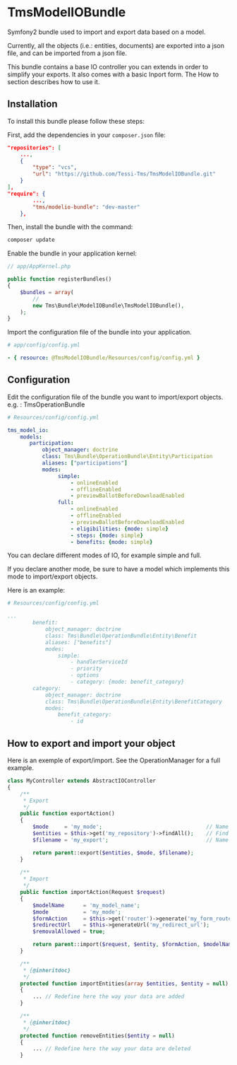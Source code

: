 TmsModelIOBundle
==========

Symfony2 bundle used to import and export data based on a model.

Currently, all the objects (i.e.: entities, documents) are exported into a json file, and can be imported from a json file.

This bundle contains a base IO controller you can extends in order to simplify your exports.
It also comes with a basic Inport form.
The How to section describes how to use it.


Installation
------------

To install this bundle please follow these steps:

First, add the dependencies in your `composer.json` file:

```json
"repositories": [
    ...,
    {
        "type": "vcs",
        "url": "https://github.com/Tessi-Tms/TmsModelIOBundle.git"
    }
],
"require": {
        ...,
        "tms/modelio-bundle": "dev-master"
    },
```

Then, install the bundle with the command:

```sh
composer update
```

Enable the bundle in your application kernel:

```php
// app/AppKernel.php

public function registerBundles()
{
    $bundles = array(
        //
        new Tms\Bundle\ModelIOBundle\TmsModelIOBundle(),
    );
}
```

Import the configuration file of the bundle into your application.

```yml
# app/config/config.yml

- { resource: @TmsModelIOBundle/Resources/config/config.yml }
```

Configuration
-------------

Edit the configuration file of the bundle you want to import/export objects.
e.g. : TmsOperationBundle


```yml
# Resources/config/config.yml

tms_model_io:
    models:
       participation:                                                   # Define your own model name
           object_manager: doctrine                                     # Tell which object manager you want to use (ex: doctrine, doctrine_mongodb)
           class: Tms\Bundle\OperationBundle\Entity\Participation       # The class name of your object (ie: entity, document)
           aliases: ["participations"]                                  # You can declare an array of aliases in order to get the model from other names 
           modes:
                simple:                                                 # Name of the mode. Below, you will find an array of the fields associated to this mode.
                    - onlineEnabled
                    - offlineEnabled
                    - previewBallotBeforeDownloadEnabled
                full:
                    - onlineEnabled
                    - offlineEnabled
                    - previewBallotBeforeDownloadEnabled
                    - eligibilities: {mode: simple}
                    - steps: {mode: simple}
                    - benefits: {mode: simple}
```

You can declare different modes of IO, for example simple and full.

If you declare another mode, be sure to have a model which implements this mode to import/export objects.

Here is an example:

```yml
# Resources/config/config.yml

...
        benefit:
            object_manager: doctrine
            class: Tms\Bundle\OperationBundle\Entity\Benefit
            aliases: ["benefits"]
            modes:
                simple:
                    - handlerServiceId
                    - priority
                    - options
                    - category: {mode: benefit_category}
        category:
            object_manager: doctrine
            class: Tms\Bundle\OperationBundle\Entity\BenefitCategory
            modes:
                benefit_category:
                    - id
```

How to export and import your object
------------------------------------

Here is an exemple of export/import.
See the OperationManager for a full example.


```php
class MyController extends AbstractIOController
{
    /**
     * Export
     */
    public function exportAction()
    {
        $mode     = 'my_mode';                                 // Name of the mode
        $entities = $this->get('my_repository')->findAll();    // Find your entities
        $filename = 'my_export';                               // Name of the downloaded file

        return parent::export($entities, $mode, $filename);
    }
    
    /**
     * Import
     */
    public function importAction(Request $request)
    {
        $modelName      = 'my_model_name';                                  // Name of the model
        $mode           = 'my_mode';                                        // Name of the mode
        $formAction     = $this->get('router')->generate('my_form_route');  // The route that process the import form (example: self)
        $redirectUrl    = $this->generateUrl('my_redirect_url');            // The URL bo be redirected to after the import process
        $removalAllowed = true;                                             // Set it to false if you do not want to give the users the possibility to delete the previous existing data by the form

        return parent::import($request, $entity, $formAction, $modelName, $mode, $redirectUrl, $removalAllowed);
    }

    /**
     * {@inheritdoc}
     */
    protected function importEntities(array $entities, $entity = null)
    {
        ... // Redefine here the way your data are added
    }

    /**
     * {@inheritdoc}
     */
    protected function removeEntities($entity = null)
    {
        ... // Redefine here the way your data are deleted
    }
```
